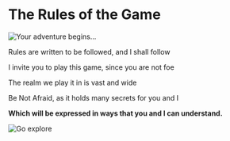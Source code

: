 # The Rules of the Game

![Your adventure begins...](https://static.vecteezy.com/system/resources/thumbnails/025/452/862/small_2x/in-the-heart-of-a-mystical-jungle-ancient-trees-stretch-towards-the-heavens-their-branches-swaying-with-ethereal-grace-free-photo.jpg)   

Rules are written to be followed, and I shall follow   
   
I invite you to play this game, since you are not foe       
   
The realm we play it in is vast and wide  
    
Be Not Afraid, as it holds many secrets for you and I 
    
**Which will be expressed in ways that you and I can understand.**   

![Go explore](https://w0.peakpx.com/wallpaper/823/172/HD-wallpaper-the-gate-gate-art-luminos-pixie-dust-fireflies-fantasy-digital-magical-light-blue.jpg)

